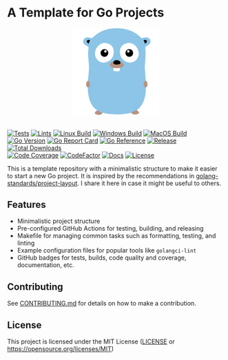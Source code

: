 # A Template for Go Projects

<div align="center">
  <picture>
    <source media="(prefers-color-scheme: light)" srcset="assets/logo-v1.svg">
    <source media="(prefers-color-scheme: dark)" srcset="assets/logo-v1.svg">
    <img alt="template-go-project logo" src="assets/logo-v1.svg" height="40%" width="40%">
  </picture>
</div>
<br>

[![Tests](https://img.shields.io/github/actions/workflow/status/habedi/template-go-project/tests.yml?label=tests&style=flat&labelColor=555555&logo=github)](https://github.com/habedi/template-go-project/actions/workflows/tests.yml)
[![Lints](https://img.shields.io/github/actions/workflow/status/habedi/template-go-project/lints.yml?label=linters&style=flat&labelColor=555555&logo=github)](https://github.com/habedi/template-go-project/actions/workflows/lints.yml)
[![Linux Build](https://img.shields.io/github/actions/workflow/status/habedi/template-go-project/build_linux.yml?label=linux%20build&style=flat&labelColor=555555&logo=linux)](https://github.com/habedi/template-go-project/actions/workflows/build_linux.yml)
[![Windows Build](https://img.shields.io/github/actions/workflow/status/habedi/template-go-project/build_windows.yml?label=windows%20build&style=flat&labelColor=555555&logo=github)](https://github.com/habedi/template-go-project/actions/workflows/build_windows.yml)
[![MacOS Build](https://img.shields.io/github/actions/workflow/status/habedi/template-go-project/build_macos.yml?label=macos%20build&style=flat&labelColor=555555&logo=apple)](https://github.com/habedi/template-go-project/actions/workflows/build_macos.yml)
<br>
[![Go Version](https://img.shields.io/github/go-mod/go-version/habedi/template-go-project?label=minimum%20go%20version&style=flat&labelColor=555555&logo=go)](go.mod)
[![Go Report Card](https://img.shields.io/badge/Go%20Report-Check-007ec6?label=go%20report%20card&style=flat&labelColor=555555&logo=go)](https://goreportcard.com/report/github.com/habedi/template-go-project)
[![Go Reference](https://img.shields.io/badge/Go%20Reference-Docs-3776ab?label=go%20reference&style=flat&labelColor=555555&logo=go)](https://pkg.go.dev/github.com/habedi/template-go-project)
[![Release](https://img.shields.io/github/release/habedi/template-go-project.svg?label=release&style=flat&labelColor=555555&logo=github)](https://github.com/habedi/template-go-project/releases/latest)
[![Total Downloads](https://img.shields.io/github/downloads/habedi/template-go-project/total.svg?label=downloades&style=flat&labelColor=555555&logo=github)](https://github.com/habedi/template-go-project/releases)
<br>
[![Code Coverage](https://img.shields.io/codecov/c/github/habedi/template-go-project?label=coverage&style=flat&labelColor=555555&logo=codecov)](https://codecov.io/gh/habedi/template-go-project)
[![CodeFactor](https://img.shields.io/codefactor/grade/github/habedi/template-go-project?label=code%20quality&style=flat&labelColor=555555&logo=codefactor)](https://www.codefactor.io/repository/github/habedi/template-go-project)
[![Docs](https://img.shields.io/badge/docs-latest-3776ab?label=docs&style=flat&labelColor=555555&logo=readthedocs)](docs)
[![License](https://img.shields.io/badge/license-MIT-007ec6?label=license&style=flat&labelColor=555555&logo=open-source-initiative)](https://github.com/habedi/template-go-project)

This is a template repository with a minimalistic structure to make it easier to start a new Go project.
It is inspired by the recommendations
in [golang-standards/project-layout](https://github.com/golang-standards/project-layout).
I share it here in case it might be useful to others.

## Features

- Minimalistic project structure
- Pre-configured GitHub Actions for testing, building, and releasing
- Makefile for managing common tasks such as formatting, testing, and linting
- Example configuration files for popular tools like `golangci-lint`
- GitHub badges for tests, builds, code quality and coverage, documentation, etc.

## Contributing

See [CONTRIBUTING.md](CONTRIBUTING.md) for details on how to make a contribution.

## License

This project is licensed under the MIT License ([LICENSE](LICENSE) or https://opensource.org/licenses/MIT)
